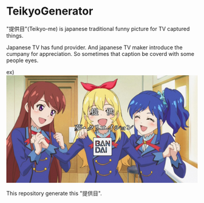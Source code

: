 # TeikyoGenerator
"提供目"(Teikyo-me) is japanese traditional funny picture for TV captured things.

Japanese TV has fund provider. And japanese TV maker introduce the cumpany for appreciation. So sometimes that caption be coverd with some people eyes.

ex)
![](./picture/document/TeikyomeAIKATSU.jpg)

This repository generate this "提供目".
